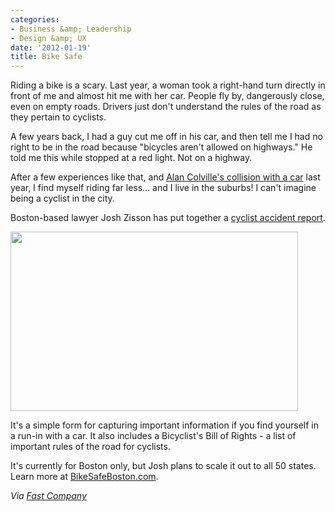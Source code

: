 ```yaml
---
categories:
- Business &amp; Leadership
- Design &amp; UX
date: '2012-01-19'
title: Bike Safe
---
```


Riding a bike is a scary. Last year, a woman took a right-hand turn directly in front of me and almost hit me with her car. People fly by, dangerously close, even on empty roads. Drivers just don't understand the rules of the road as they pertain to cyclists.

A few years back, I had a guy cut me off in his car, and then tell me I had no right to be in the road because "bicycles aren't allowed on highways." He told me this while stopped at a red light. Not on a highway.

After a few experiences like that, and <a href="http://alancolville.org/2011/02/in-the-saddle/">Alan Colville's collision with a car</a> last year, I find myself riding far less... and I live in the suburbs! I can't imagine being a cyclist in the city.

Boston-based lawyer Josh Zisson has put together a <a href="http://bikesafeboston.com/">cyclist accident report</a>.

<img src="https://gomakethings.com/wp-content/uploads/2012/01/cyclist-accident-report.jpg" alt="" title="cyclist-accident-report" width="460" height="287" class="aligncenter size-full wp-image-1956" />

It's a simple form for capturing important information if you find yourself in a run-in with a car. It also includes a Bicyclist's Bill of Rights - a list of important rules of the road for cyclists.

It's currently for Boston only, but Josh plans to scale it out to all 50 states. Learn more at <a href="http://bikesafeboston.com/">BikeSafeBoston.com</a>.

<em>Via <a href="http://www.fastcoexist.com/1679076/what-to-do-when-youre-doored-fill-out-a-bike-accident-report-card">Fast Company</a></em>